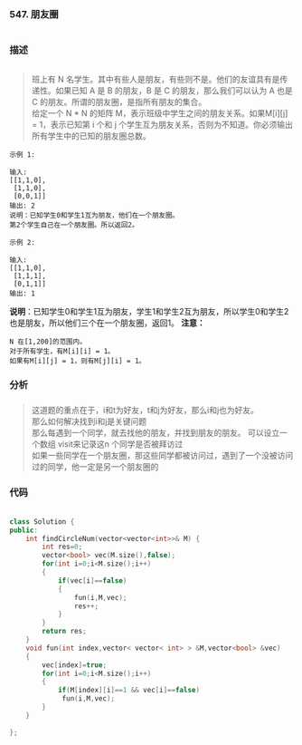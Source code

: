 ### 547. 朋友圈 <h1>
### 描述<h2>
> 班上有 N 名学生。其中有些人是朋友，有些则不是。他们的友谊具有是传递性。如果已知 A 是 B 的朋友，B 是 C 的朋友，那么我们可以认为 A 也是 C 的朋友。所谓的朋友圈，是指所有朋友的集合。   
> 给定一个 N * N 的矩阵 M，表示班级中学生之间的朋友关系。如果M[i][j] = 1，表示已知第 i 个和 j 个学生互为朋友关系，否则为不知道。你必须输出所有学生中的已知的朋友圈总数。
```
示例 1:

输入: 
[[1,1,0],
 [1,1,0],
 [0,0,1]]
输出: 2 
说明：已知学生0和学生1互为朋友，他们在一个朋友圈。
第2个学生自己在一个朋友圈。所以返回2。
```
```
示例 2:

输入: 
[[1,1,0],
 [1,1,1],
 [0,1,1]]
输出: 1
```
**说明**：已知学生0和学生1互为朋友，学生1和学生2互为朋友，所以学生0和学生2也是朋友，所以他们三个在一个朋友圈，返回1。
**注意：**
```
N 在[1,200]的范围内。
对于所有学生，有M[i][i] = 1。
如果有M[i][j] = 1，则有M[j][i] = 1。
```
### 分析<h3>
> 这道题的重点在于，i和t为好友，t和j为好友，那么i和j也为好友。  
> 那么如何解决找到i和j是关键问题  
> 那么每遇到一个同学，就去找他的朋友，并找到朋友的朋友。
> 可以设立一个数组 visit来记录这n 个同学是否被拜访过  
> 如果一些同学在一个朋友圈，那这些同学都被访问过，遇到了一个没被访问过的同学，他一定是另一个朋友圈的

### 代码<h4>
```C++

class Solution {
public:
    int findCircleNum(vector<vector<int>>& M) {
        int res=0;
        vector<bool> vec(M.size(),false);
        for(int i=0;i<M.size();i++)
        {
            if(vec[i]==false)
            {
                fun(i,M,vec);
                res++;
            }
        }
        return res;
    }
    void fun(int index,vector< vector< int> > &M,vector<bool> &vec)
    {
        vec[index]=true;
        for(int i=0;i<M.size();i++)
        {
            if(M[index][i]==1 && vec[i]==false)
             fun(i,M,vec);
        }
    }
   
};
```